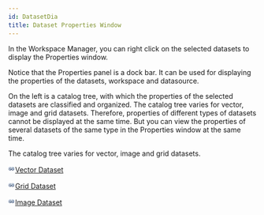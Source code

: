 ```yaml
---
id: DatasetDia
title: Dataset Properties Window
---  
```

In the Workspace Manager, you can right click on the selected datasets to display the Properties window.


Notice that the Properties panel is a dock bar. It can be used for displaying
the properties of the datasets, workspace and datasource.

On the left is a catalog tree, with which the properties of the selected
datasets are classified and organized. The catalog tree varies for vector,
image and grid datasets. Therefore, properties of different types of datasets
cannot be displayed at the same time. But you can view the properties of
several datasets of the same type in the Properties window at the same time.

The catalog tree varies for vector, image and grid datasets.

![](../../img/smalltitle.png)[Vector Dataset](DTgroupDiaVector-en.htm)

![](../../img/smalltitle.png)[Grid Dataset](DTgroupDiaGrid-en.htm)

![](../../img/smalltitle.png)[Image Dataset](DTgroupDiaImage-en.htm)



